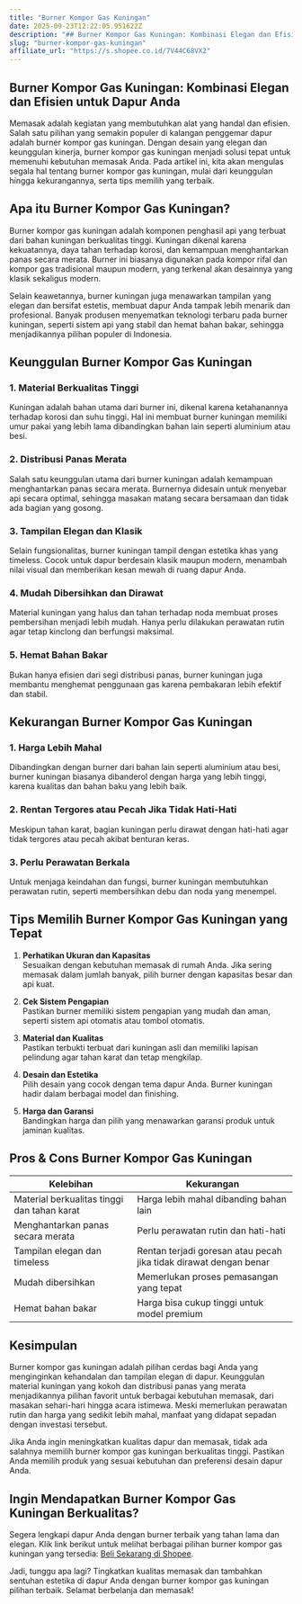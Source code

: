 ```yaml
---
title: "Burner Kompor Gas Kuningan"
date: 2025-09-23T12:22:05.951622Z
description: "## Burner Kompor Gas Kuningan: Kombinasi Elegan dan Efisien untuk Dapur Anda..."
slug: "burner-kompor-gas-kuningan"
affiliate_url: "https://s.shopee.co.id/7V44C68VX2"
---
```

## Burner Kompor Gas Kuningan: Kombinasi Elegan dan Efisien untuk Dapur Anda

Memasak adalah kegiatan yang membutuhkan alat yang handal dan efisien. Salah satu pilihan yang semakin populer di kalangan penggemar dapur adalah burner kompor gas kuningan. Dengan desain yang elegan dan keunggulan kinerja, burner kompor gas kuningan menjadi solusi tepat untuk memenuhi kebutuhan memasak Anda. Pada artikel ini, kita akan mengulas segala hal tentang burner kompor gas kuningan, mulai dari keunggulan hingga kekurangannya, serta tips memilih yang terbaik.

## Apa itu Burner Kompor Gas Kuningan?

Burner kompor gas kuningan adalah komponen penghasil api yang terbuat dari bahan kuningan berkualitas tinggi. Kuningan dikenal karena kekuatannya, daya tahan terhadap korosi, dan kemampuan menghantarkan panas secara merata. Burner ini biasanya digunakan pada kompor rifal dan kompor gas tradisional maupun modern, yang terkenal akan desainnya yang klasik sekaligus modern.

Selain keawetannya, burner kuningan juga menawarkan tampilan yang elegan dan bersifat estetis, membuat dapur Anda tampak lebih menarik dan profesional. Banyak produsen menyematkan teknologi terbaru pada burner kuningan, seperti sistem api yang stabil dan hemat bahan bakar, sehingga menjadikannya pilihan populer di Indonesia.

## Keunggulan Burner Kompor Gas Kuningan

### 1. Material Berkualitas Tinggi

Kuningan adalah bahan utama dari burner ini, dikenal karena ketahanannya terhadap korosi dan suhu tinggi. Hal ini membuat burner kuningan memiliki umur pakai yang lebih lama dibandingkan bahan lain seperti aluminium atau besi.

### 2. Distribusi Panas Merata

Salah satu keunggulan utama dari burner kuningan adalah kemampuan menghantarkan panas secara merata. Burnernya didesain untuk menyebar api secara optimal, sehingga masakan matang secara bersamaan dan tidak ada bagian yang gosong.

### 3. Tampilan Elegan dan Klasik

Selain fungsionalitas, burner kuningan tampil dengan estetika khas yang timeless. Cocok untuk dapur berdesain klasik maupun modern, menambah nilai visual dan memberikan kesan mewah di ruang dapur Anda.

### 4. Mudah Dibersihkan dan Dirawat

Material kuningan yang halus dan tahan terhadap noda membuat proses pembersihan menjadi lebih mudah. Hanya perlu dilakukan perawatan rutin agar tetap kinclong dan berfungsi maksimal.

### 5. Hemat Bahan Bakar

Bukan hanya efisien dari segi distribusi panas, burner kuningan juga membantu menghemat penggunaan gas karena pembakaran lebih efektif dan stabil.

## Kekurangan Burner Kompor Gas Kuningan

### 1. Harga Lebih Mahal

Dibandingkan dengan burner dari bahan lain seperti aluminium atau besi, burner kuningan biasanya dibanderol dengan harga yang lebih tinggi, karena kualitas dan bahan baku yang lebih baik.

### 2. Rentan Tergores atau Pecah Jika Tidak Hati-Hati

Meskipun tahan karat, bagian kuningan perlu dirawat dengan hati-hati agar tidak tergores atau pecah akibat benturan keras.

### 3. Perlu Perawatan Berkala

Untuk menjaga keindahan dan fungsi, burner kuningan membutuhkan perawatan rutin, seperti membersihkan debu dan noda yang menempel.

## Tips Memilih Burner Kompor Gas Kuningan yang Tepat

1. **Perhatikan Ukuran dan Kapasitas**  
Sesuaikan dengan kebutuhan memasak di rumah Anda. Jika sering memasak dalam jumlah banyak, pilih burner dengan kapasitas besar dan api kuat.

2. **Cek Sistem Pengapian**  
Pastikan burner memiliki sistem pengapian yang mudah dan aman, seperti sistem api otomatis atau tombol otomatis.

3. **Material dan Kualitas**  
Pastikan terbukti terbuat dari kuningan asli dan memiliki lapisan pelindung agar tahan karat dan tetap mengkilap.

4. **Desain dan Estetika**  
Pilih desain yang cocok dengan tema dapur Anda. Burner kuningan hadir dalam berbagai model dan finishing.

5. **Harga dan Garansi**  
Bandingkan harga dan pilih yang menawarkan garansi produk untuk jaminan kualitas.

## Pros & Cons Burner Kompor Gas Kuningan

| Kelebihan | Kekurangan |
|--------------|--------------|
| Material berkualitas tinggi dan tahan karat | Harga lebih mahal dibanding bahan lain |
| Menghantarkan panas secara merata | Perlu perawatan rutin dan hati-hati |
| Tampilan elegan dan timeless | Rentan terjadi goresan atau pecah jika tidak dirawat dengan benar |
| Mudah dibersihkan | Memerlukan proses pemasangan yang tepat |
| Hemat bahan bakar | Harga bisa cukup tinggi untuk model premium |

## Kesimpulan

Burner kompor gas kuningan adalah pilihan cerdas bagi Anda yang menginginkan kehandalan dan tampilan elegan di dapur. Keunggulan material kuningan yang kokoh dan distribusi panas yang merata menjadikannya pilihan favorit untuk berbagai kebutuhan memasak, dari masakan sehari-hari hingga acara istimewa. Meski memerlukan perawatan rutin dan harga yang sedikit lebih mahal, manfaat yang didapat sepadan dengan investasi tersebut.

Jika Anda ingin meningkatkan kualitas dapur dan memasak, tidak ada salahnya memilih burner kompor gas kuningan berkualitas tinggi. Pastikan Anda memilih produk yang sesuai kebutuhan dan preferensi desain dapur Anda.

## Ingin Mendapatkan Burner Kompor Gas Kuningan Berkualitas?

Segera lengkapi dapur Anda dengan burner terbaik yang tahan lama dan elegan. Klik link berikut untuk melihat berbagai pilihan burner kompor gas kuningan yang tersedia: [Beli Sekarang di Shopee](https://s.shopee.co.id/7V44C68VX2).

Jadi, tunggu apa lagi? Tingkatkan kualitas memasak dan tambahkan sentuhan estetika di dapur Anda dengan burner kompor gas kuningan pilihan terbaik. Selamat berbelanja dan memasak!